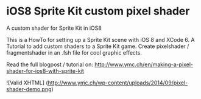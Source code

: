iOS8 Sprite Kit custom pixel shader
============================

A custom shader for Sprite Kit in iOS8


This is a HowTo for setting up a Sprite Kit scene with iOS 8 and XCode 6. A Tutorial to add custom shaders to a Sprite Kit game. Create pixelshader / fragmentshader in an .fsh file for cool graphic effects.

Read the full blogpost / tutorial on:
http://www.ymc.ch/en/making-a-pixel-shader-for-ios8-with-sprite-kit


![Valid XHTML] (http://www.ymc.ch/wp-content/uploads/2014/09/pixel-shader-demo.png)
